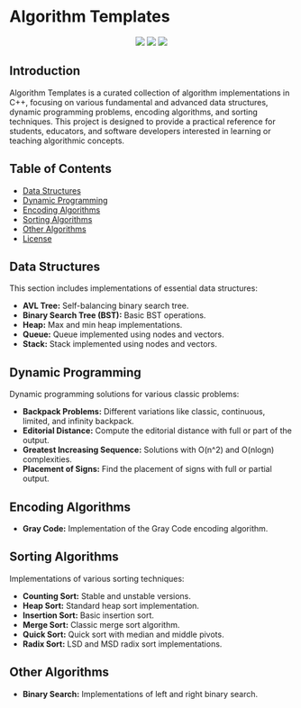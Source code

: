 # Algorithm Templates

<div align="center">
<img src="https://img.shields.io/badge/c++-black?style=for-the-badge&logo=cplusplus&logoColor=00599C"/>
<img src="https://img.shields.io/badge/VS CODE-black?style=for-the-badge&logo=Visual Studio Code&logoColor=00599C"/>
<img src="https://img.shields.io/badge/Clion-black?style=for-the-badge&logo=Clion&logoColor=009C1A"/>
</div>

## Introduction
Algorithm Templates is a curated collection of algorithm implementations in C++, focusing on various fundamental and advanced data structures, dynamic programming problems, encoding algorithms, and sorting techniques. This project is designed to provide a practical reference for students, educators, and software developers interested in learning or teaching algorithmic concepts.

## Table of Contents
- [Data Structures](#data-structures)
- [Dynamic Programming](#dynamic-programming)
- [Encoding Algorithms](#encoding-algorithms)
- [Sorting Algorithms](#sorting-algorithms)
- [Other Algorithms](#other-algorithms)
- [License](#license)

## Data Structures
This section includes implementations of essential data structures:
- **AVL Tree:** Self-balancing binary search tree.
- **Binary Search Tree (BST):** Basic BST operations.
- **Heap:** Max and min heap implementations.
- **Queue:** Queue implemented using nodes and vectors.
- **Stack:** Stack implemented using nodes and vectors.

## Dynamic Programming
Dynamic programming solutions for various classic problems:
- **Backpack Problems:** Different variations like classic, continuous, limited, and infinity backpack.
- **Editorial Distance:** Compute the editorial distance with full or part of the output.
- **Greatest Increasing Sequence:** Solutions with O(n^2) and O(nlogn) complexities.
- **Placement of Signs:** Find the placement of signs with full or partial output.

## Encoding Algorithms
- **Gray Code:** Implementation of the Gray Code encoding algorithm.

## Sorting Algorithms
Implementations of various sorting techniques:
- **Counting Sort:** Stable and unstable versions.
- **Heap Sort:** Standard heap sort implementation.
- **Insertion Sort:** Basic insertion sort.
- **Merge Sort:** Classic merge sort algorithm.
- **Quick Sort:** Quick sort with median and middle pivots.
- **Radix Sort:** LSD and MSD radix sort implementations.

## Other Algorithms
- **Binary Search:** Implementations of left and right binary search.